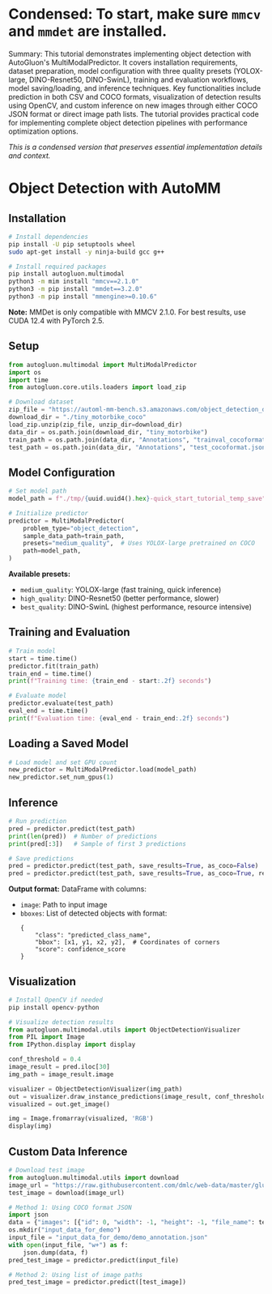 # Condensed: To start, make sure `mmcv` and `mmdet` are installed.

Summary: This tutorial demonstrates implementing object detection with AutoGluon's MultiModalPredictor. It covers installation requirements, dataset preparation, model configuration with three quality presets (YOLOX-large, DINO-Resnet50, DINO-SwinL), training and evaluation workflows, model saving/loading, and inference techniques. Key functionalities include prediction in both CSV and COCO formats, visualization of detection results using OpenCV, and custom inference on new images through either COCO JSON format or direct image path lists. The tutorial provides practical code for implementing complete object detection pipelines with performance optimization options.

*This is a condensed version that preserves essential implementation details and context.*

# Object Detection with AutoMM

## Installation

```bash
# Install dependencies
pip install -U pip setuptools wheel
sudo apt-get install -y ninja-build gcc g++

# Install required packages
pip install autogluon.multimodal
python3 -m mim install "mmcv==2.1.0"
python3 -m pip install "mmdet==3.2.0"
python3 -m pip install "mmengine>=0.10.6"
```

**Note:** MMDet is only compatible with MMCV 2.1.0. For best results, use CUDA 12.4 with PyTorch 2.5.

## Setup

```python
from autogluon.multimodal import MultiModalPredictor
import os
import time
from autogluon.core.utils.loaders import load_zip

# Download dataset
zip_file = "https://automl-mm-bench.s3.amazonaws.com/object_detection_dataset/tiny_motorbike_coco.zip"
download_dir = "./tiny_motorbike_coco"
load_zip.unzip(zip_file, unzip_dir=download_dir)
data_dir = os.path.join(download_dir, "tiny_motorbike")
train_path = os.path.join(data_dir, "Annotations", "trainval_cocoformat.json")
test_path = os.path.join(data_dir, "Annotations", "test_cocoformat.json")
```

## Model Configuration

```python
# Set model path
model_path = f"./tmp/{uuid.uuid4().hex}-quick_start_tutorial_temp_save"

# Initialize predictor
predictor = MultiModalPredictor(
    problem_type="object_detection",
    sample_data_path=train_path,
    presets="medium_quality",  # Uses YOLOX-large pretrained on COCO
    path=model_path,
)
```

**Available presets:**
- `medium_quality`: YOLOX-large (fast training, quick inference)
- `high_quality`: DINO-Resnet50 (better performance, slower)
- `best_quality`: DINO-SwinL (highest performance, resource intensive)

## Training and Evaluation

```python
# Train model
start = time.time()
predictor.fit(train_path)
train_end = time.time()
print(f"Training time: {train_end - start:.2f} seconds")

# Evaluate model
predictor.evaluate(test_path)
eval_end = time.time()
print(f"Evaluation time: {eval_end - train_end:.2f} seconds")
```

## Loading a Saved Model

```python
# Load model and set GPU count
new_predictor = MultiModalPredictor.load(model_path)
new_predictor.set_num_gpus(1)
```

## Inference

```python
# Run prediction
pred = predictor.predict(test_path)
print(len(pred))  # Number of predictions
print(pred[:3])   # Sample of first 3 predictions

# Save predictions
pred = predictor.predict(test_path, save_results=True, as_coco=False)  # CSV format
pred = predictor.predict(test_path, save_results=True, as_coco=True, result_save_path="./results.json")  # COCO format
```

**Output format:** DataFrame with columns:
- `image`: Path to input image
- `bboxes`: List of detected objects with format:
  ```
  {
      "class": "predicted_class_name",
      "bbox": [x1, y1, x2, y2],  # Coordinates of corners
      "score": confidence_score
  }
  ```

## Visualization

```python
# Install OpenCV if needed
pip install opencv-python

# Visualize detection results
from autogluon.multimodal.utils import ObjectDetectionVisualizer
from PIL import Image
from IPython.display import display

conf_threshold = 0.4
image_result = pred.iloc[30]
img_path = image_result.image

visualizer = ObjectDetectionVisualizer(img_path)
out = visualizer.draw_instance_predictions(image_result, conf_threshold=conf_threshold)
visualized = out.get_image()

img = Image.fromarray(visualized, 'RGB')
display(img)
```

## Custom Data Inference

```python
# Download test image
from autogluon.multimodal.utils import download
image_url = "https://raw.githubusercontent.com/dmlc/web-data/master/gluoncv/detection/street_small.jpg"
test_image = download(image_url)

# Method 1: Using COCO format JSON
import json
data = {"images": [{"id": 0, "width": -1, "height": -1, "file_name": test_image}], "categories": []}
os.mkdir("input_data_for_demo")
input_file = "input_data_for_demo/demo_annotation.json"
with open(input_file, "w+") as f:
    json.dump(data, f)
pred_test_image = predictor.predict(input_file)

# Method 2: Using list of image paths
pred_test_image = predictor.predict([test_image])
```